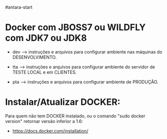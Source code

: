 #antara-start

Docker com  JBOSS7 ou WILDFLY com JDK7 ou JDK8 
===============================================

- dev --> instruções e arquivos para configurar ambiente nas máquinas do DESENVOLVIMENTO.

- tta --> instruções e arquivos para configurar ambiente do servidor de TESTE LOCAL e em CLIENTES.

- pta --> instruções e arquivos para configurar ambiente de PRODUÇÃO.


Instalar/Atualizar DOCKER:
==============================================

Para quem não tem DOCKER instalado, ou o comando "sudo docker version" retornar versão inferior a 1.6:
 - https://docs.docker.com/installation/
